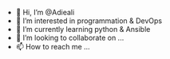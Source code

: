 - 👋 Hi, I’m @Adieali
- 👀 I’m interested in programmation & DevOps
- 🌱 I’m currently learning python & Ansible
- 💞️ I’m looking to collaborate on ...
- 📫 How to reach me ...

<!---
Adieali/Adieali is a ✨ special ✨ repository because its `README.md` (this file) appears on your GitHub profile.
You can click the Preview link to take a look at your changes.
--->
